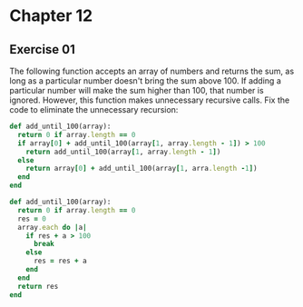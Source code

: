 # Chapter 12

## Exercise 01

The following function accepts an array of numbers and returns the sum, as long as a particular number doesn't bring the sum above 100. If adding a particular number will make the sum higher than 100, that number is ignored. However, this function makes unnecessary recursive calls. Fix the code to eliminate the unnecessary recursion:

```ruby
def add_until_100(array):
  return 0 if array.length == 0
  if array[0] + add_until_100(array[1, array.length - 1]) > 100
    return add_until_100(array[1, array.length - 1])
  else
    return array[0] + add_until_100(array[1, arra.length -1])
  end
end
```

```ruby
def add_until_100(array):
  return 0 if array.length == 0
  res = 0
  array.each do |a|
    if res + a > 100
      break
    else
      res = res + a
    end
  end
  return res
end
```
